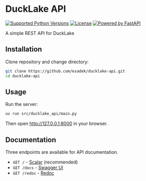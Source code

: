 # DuckLake API

[![Supported Python Versions](https://img.shields.io/badge/python-3.10+-blue)](pyproject.toml)
[![License](https://img.shields.io/github/license/esadek/ducklake-api)](LICENSE)
[![Powered by FastAPI](https://img.shields.io/badge/powered_by-FastAPI-009688)](https://github.com/fastapi/fastapi)

A simple REST API for DuckLake

## Installation

Clone repository and change directory:

```bash
git clone https://github.com/esadek/ducklake-api.git
cd ducklake-api
```

## Usage

Run the server:

```bash
uv run src/ducklake_api/main.py
```

Then open http://127.0.0.1:8000 in your browser.

## Documentation

Three endpoints are available for API documentation.

- `GET /` - [Scalar](https://github.com/scalar/scalar) (recommended)
- `GET /docs` - [Swagger UI](https://github.com/swagger-api/swagger-ui)
- `GET /redoc` - [Redoc](https://github.com/Redocly/redoc)
